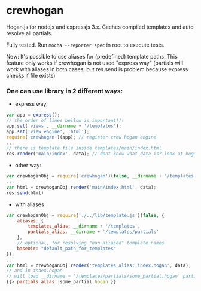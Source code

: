 crewhogan
=========

Hogan.js for nodejs and expressjs 3.x. Caches compiled templates and auto resolve all partials.

Fully tested. Run ````` mocha --reporter spec ````` in root to execute tests.

New: It's possible to use aliases for (predefined) template paths. This feature only works if
crewhogan is not used "express way" (partials will work with aliases in both cases, but res.send is problem because express checks if file exists)

### One can use library in 2 different ways:

- express way:
```js
var app = express();
// the order of lines bellow is important!!!
app.set('views', __dirname + '/templates');
app.set('view engine', 'html');
require('crewhogan')(app); // register crew hogan engine
...
// there is template file inside templates/main/index.html
res.render('main/index', data); // dont know what data is? look at hogan.js/mustache documentation :)   
```

- other way:
```js 
var crewhoganObj = require('crewhogan')(false, __dirname + '/templates');
...
var html = crewhoganObj.render('main/index.html', data);
res.send(html)
```

- with aliases
```js
var crewhoganObj = require('./../lib/template.js')(false, {
    aliases: {
        templates_alias: __dirname + '/templates',
        partials_alias: __dirname + '/templates/partials'
    },
    // optional, for resolving "non aliased" template names
    baseDir: "default_path_for_templates" 
});
...
var html = crewhoganObj.render('templates_alias::index.hogan', data);
// and in index.hogan
// will load __dirname + '/templates/partials/some_partial.hogan' partial
{{> partials_alias::some_partial.hogan }}
```
